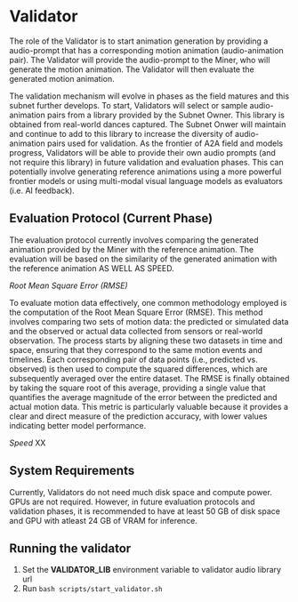 # Validator
The role of the Validator is to start animation generation by providing a audio-prompt that has a corresponding motion animation (audio-animation pair). The Validator will provide the audio-prompt to the Miner, who will generate the motion animation. The Validator will then evaluate the generated motion animation.

The validation mechanism will evolve in phases as the field matures and this subnet further develops. To start, Validators will select or sample audio-animation pairs from a library provided by the Subnet Owner. This library is obtained from real-world dances captured. The Subnet Onwer will maintain and continue to add to this library to increase the diversity of audio-animation pairs used for validation. As the frontier of A2A field and models progress, Validators will be able to provide their own audio prompts (and not require this library) in  future validation and evaluation phases. This can potentially involve generating reference animations using a more powerful frontier models or using multi-modal visual language models as evaluators (i.e. AI feedback).


## Evaluation Protocol (Current Phase)
The evaluation protocol currently involves comparing the generated animation provided by the Miner with the reference animation. The evaluation will be based on the similarity of the generated animation with the reference animation AS WELL AS SPEED.

*Root Mean Square Error (RMSE)*

To evaluate motion data effectively, one common methodology employed is the computation of the Root Mean Square Error (RMSE). This method involves comparing two sets of motion data: the predicted or simulated data and the observed or actual data collected from sensors or real-world observation. The process starts by aligning these two datasets in time and space, ensuring that they correspond to the same motion events and timelines. Each corresponding pair of data points (i.e., predicted vs. observed) is then used to compute the squared differences, which are subsequently averaged over the entire dataset. The RMSE is finally obtained by taking the square root of this average, providing a single value that quantifies the average magnitude of the error between the predicted and actual motion data. This metric is particularly valuable because it provides a clear and direct measure of the prediction accuracy, with lower values indicating better model performance.

*Speed*
XX

## System Requirements
Currently, Validators do not need much disk space and compute power. GPUs are not required. However, in future evaluation protocols and validation phases, it is recommended to have at least 50 GB of disk space and GPU with atleast 24 GB of VRAM for inference.


## Running the validator

1. Set the **VALIDATOR_LIB** environment variable to validator audio library url
2. Run `bash scripts/start_validator.sh`

